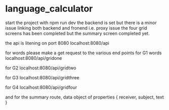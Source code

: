 # language_calculator

start the project with npm run dev
the backend is set
but there is a minor issue linking both backend and fronend i.e. proxy issue
the four grid screens has been completed but the summary screen completed yet.

the api is litening on port 8080
localhost:8080/api

for words please make a get request to the various end points
for G1 words
localhost:8080/api/gridone

for G2
localhost:8080/api/gridtwo

for G3
localhost:8080/api/gridthree

for G4
localhost:8080/api/gridfour

and for the summary route, data object of properties
{
receiver,
subject,
text
}


